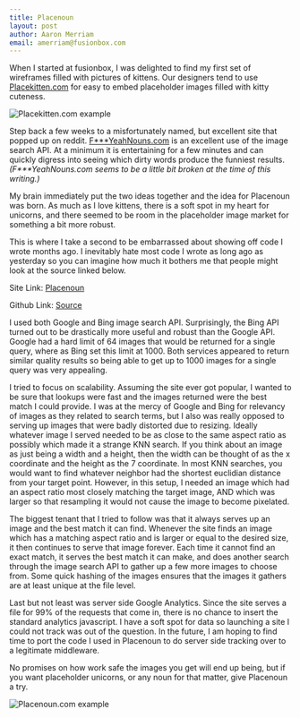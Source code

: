 ```yaml
---
title: Placenoun
layout: post
author: Aaron Merriam
email: amerriam@fusionbox.com
---
```


When I started at fusionbox, I was delighted to find my first set of wireframes
filled with pictures of kittens.  Our designers tend to use
[Placekitten.com](http://www.placekitten.com) for easy to embed placeholder
images filled with kitty cuteness.

![Placekitten.com example](http://placekitten.com/515/325)

Step back a few weeks to a misfortunately named, but excellent site that popped
up on reddit.  [F\*\*\*YeahNouns.com](http://fuckyeahnouns.com/) is an excellent
use of the image search API.  At a minimum it is entertaining for a few minutes
and can quickly digress into seeing which dirty words produce the funniest
results. *(F\*\*\*YeahNouns.com seems to be a little bit broken at the time of
this writing.)*

My brain immediately put the two ideas together and the idea for Placenoun was
born.  As much as I love kittens, there is a soft spot in my heart for
unicorns, and there seemed to be room in the placeholder image market for
something a bit more robust.

This is where I take a second to be embarrassed about showing off code I wrote
months ago.  I inevitably hate most code I wrote as long ago as yesterday so
you can imagine how much it bothers me that people might look at the source
linked below.

Site Link: [Placenoun](http://www.placenoun.com/)

Github Link: [Source](https://github.com/aaronmerriam/Placenoun)

I used both Google and Bing image search API.  Surprisingly, the Bing API
turned out to be drastically more useful and robust than the Google API.
Google had a hard limit of 64 images that would be returned for a single query,
where as Bing set this limit at 1000.  Both services appeared to return similar
quality results so being able to get up to 1000 images for a single query was
very appealing.

I tried to focus on scalability.  Assuming the site ever got popular, I wanted
to be sure that lookups were fast and the images returned were the best match I
could provide.  I was at the mercy of Google and Bing for relevancy of images
as they related to search terms, but I also was really opposed to serving up
images that were badly distorted due to resizing.  Ideally whatever image I
served needed to be as close to the same aspect ratio as possibly which made it
a strange KNN search.  If you think about an image as just being a width and a
height, then the width can be thought of as the x coordinate and the height as
the 7 coordinate.  In most KNN searches, you would want to find whatever
neighbor had the shortest euclidian distance from your target point.  However,
in this setup, I needed an image which had an aspect ratio most closely
matching the target image, AND which was larger so that resampling it would not
cause the image to become pixelated.

The biggest tenant that I tried to follow was that it always serves up an image
and the best match it can find.  Whenever the site finds an image which has a
matching aspect ratio and is larger or equal to the desired size, it then
continues to serve that image forever.  Each time it cannot find an exact
match, it serves the best match it can make, and does another search through
the image search API to gather up a few more images to choose from.  Some quick
hashing of the images ensures that the images it gathers are at least unique at
the file level.

Last but not least was server side Google Analytics.  Since the site serves a
file for 99% of the requests that come in, there is no chance to insert the
standard analytics javascript.  I have a soft spot for data so launching a site
I could not track was out of the question.  In the future, I am hoping to find
time to port the code I used in Placenoun to do server side tracking over to a
legitimate middleware.

No promises on how work safe the images you get will end up being, but if you
want placeholder unicorns, or any noun for that matter, give Placenoun a try.

![Placenoun.com example](http://placenoun.com/unicorn/515/380/)

